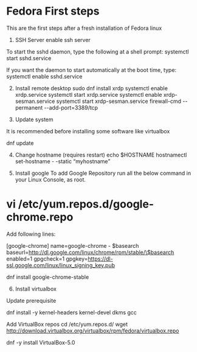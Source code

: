 Fedora First steps 
==================

This are the first steps after a fresh installation of Fedora linux
1. SSH Server
enable ssh server

To start the sshd daemon, type the following at a shell prompt:
systemctl start sshd.service


If you want the daemon to start automatically at the boot time, type:
systemctl enable sshd.service

2. Install remote desktop
sudo dnf install xrdp
systemctl enable xrdp.service
systemctl start xrdp.service
systemctl enable xrdp-sesman.service
systemctl start xrdp-sesman.service
firewall-cmd --permanent --add-port=3389/tcp

3. Update system

It is recommended before installing some software like virtualbox

dnf update

4. Change hostname (requires restart)
echo $HOSTNAME
hostnamectl set-hostname - -static “myhostname”

5. Install google
To add Google Repository run all the below command in your Linux Console, as root.

# vi /etc/yum.repos.d/google-chrome.repo
Add following lines:

[google-chrome]
name=google-chrome - \$basearch
baseurl=http://dl.google.com/linux/chrome/rpm/stable/\$basearch
enabled=1
gpgcheck=1
gpgkey=https://dl-ssl.google.com/linux/linux_signing_key.pub

dnf install google-chrome-stable

6. Install virtualbox


Update prerequisite

dnf install -y kernel-headers kernel-devel dkms gcc

Add VirtualBox repos
cd /etc/yum.repos.d/
wget http://download.virtualbox.org/virtualbox/rpm/fedora/virtualbox.repo

dnf -y install VirtualBox-5.0
